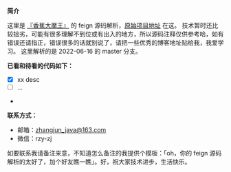 **简介**

这里是 [『香蕉大魔王』](https://github.com/zhangjun1998) 的 feign 源码解析，[原始项目地址](https://github.com/zhangjun1998/feign) 在这。
技术暂时还比较拙劣，可能有很多理解不到位或有出入的地方，所以源码注释仅供参考哈，如有错误还请指正，错误很多的话就别说了，请把一些优秀的博客地址贴给我，我爱学习。
这里解析的是 2022-06-16 的 master 分支。

**已看和待看的代码如下：**

+ [x] xx desc
+ [ ] ...
+


**联系方式：**

+ 邮箱：zhangjun_java@163.com
+ 微信：rzy-zj

如要联系我请备注来意，不知道怎么备注的我提供个模板：「oh，你的 feign 源码解析的太好了，加个好友瞧一瞧」。好，祝大家技术进步，生活快乐。
